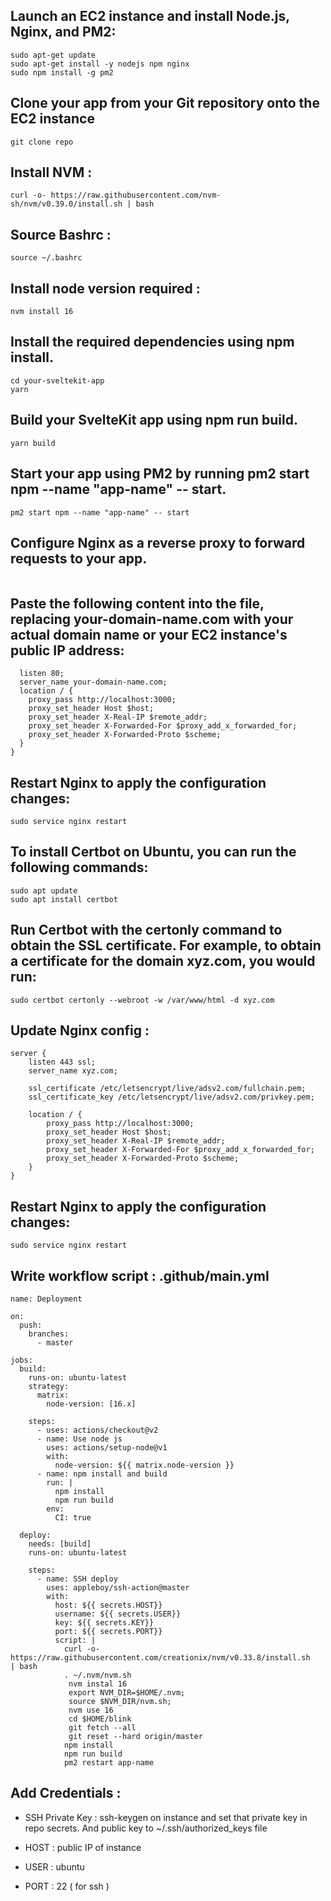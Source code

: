 ## Launch an EC2 instance and install Node.js, Nginx, and PM2:

```
sudo apt-get update
sudo apt-get install -y nodejs npm nginx
sudo npm install -g pm2
```

## Clone your app from your Git repository onto the EC2 instance

```
git clone repo

```

## Install NVM : 
```
curl -o- https://raw.githubusercontent.com/nvm-sh/nvm/v0.39.0/install.sh | bash
```
## Source Bashrc : 
```
source ~/.bashrc 
```

## Install node version required : 
```
nvm install 16
```

## Install the required dependencies using npm install.

```
cd your-sveltekit-app
yarn
```

## Build your SvelteKit app using npm run build.

```
yarn build
```

## Start your app using PM2 by running pm2 start npm --name "app-name" -- start.

```
pm2 start npm --name "app-name" -- start

```

## Configure Nginx as a reverse proxy to forward requests to your app.

```sudo nano /etc/nginx/conf.d/your-domain-name.conf

```

## Paste the following content into the file, replacing your-domain-name.com with your actual domain name or your EC2 instance's public IP address:

```server {
  listen 80;
  server_name your-domain-name.com;
  location / {
    proxy_pass http://localhost:3000;
    proxy_set_header Host $host;
    proxy_set_header X-Real-IP $remote_addr;
    proxy_set_header X-Forwarded-For $proxy_add_x_forwarded_for;
    proxy_set_header X-Forwarded-Proto $scheme;
  }
}
```

## Restart Nginx to apply the configuration changes:

```
sudo service nginx restart

```

## To install Certbot on Ubuntu, you can run the following commands:

```
sudo apt update
sudo apt install certbot

```

## Run Certbot with the certonly command to obtain the SSL certificate. For example, to obtain a certificate for the domain xyz.com, you would run:

```
sudo certbot certonly --webroot -w /var/www/html -d xyz.com

```

## Update Nginx config :

```
server {
    listen 443 ssl;
    server_name xyz.com;

    ssl_certificate /etc/letsencrypt/live/adsv2.com/fullchain.pem;
    ssl_certificate_key /etc/letsencrypt/live/adsv2.com/privkey.pem;

    location / {
        proxy_pass http://localhost:3000;
        proxy_set_header Host $host;
        proxy_set_header X-Real-IP $remote_addr;
        proxy_set_header X-Forwarded-For $proxy_add_x_forwarded_for;
        proxy_set_header X-Forwarded-Proto $scheme;
    }
}

```

## Restart Nginx to apply the configuration changes:

```
sudo service nginx restart

```

## Write workflow script : .github/main.yml

```
name: Deployment

on:
  push:
    branches:
      - master

jobs:
  build:
    runs-on: ubuntu-latest
    strategy:
      matrix:
        node-version: [16.x]

    steps:
      - uses: actions/checkout@v2
      - name: Use node js
        uses: actions/setup-node@v1
        with:
          node-version: ${{ matrix.node-version }}
      - name: npm install and build
        run: |
          npm install
          npm run build
        env:
          CI: true

  deploy:
    needs: [build]
    runs-on: ubuntu-latest

    steps:
      - name: SSH deploy
        uses: appleboy/ssh-action@master
        with:
          host: ${{ secrets.HOST}}
          username: ${{ secrets.USER}}
          key: ${{ secrets.KEY}}
          port: ${{ secrets.PORT}}
          script: |
            curl -o-   https://raw.githubusercontent.com/creationix/nvm/v0.33.8/install.sh    | bash
            . ~/.nvm/nvm.sh
             nvm instal 16
             export NVM_DIR=$HOME/.nvm;
             source $NVM_DIR/nvm.sh;
             nvm use 16
             cd $HOME/blink
             git fetch --all
             git reset --hard origin/master
            npm install
            npm run build
            pm2 restart app-name
```

## Add Credentials :

- SSH Private Key : ssh-keygen on instance and set that private key in repo secrets. And public key to ~/.ssh/authorized_keys file

- HOST : public IP of instance
- USER : ubuntu
- PORT : 22 ( for ssh )
